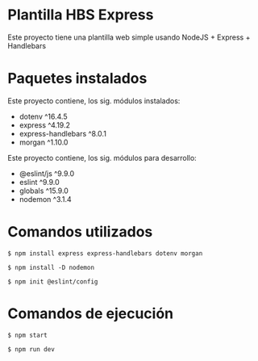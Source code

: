 # Plantilla HBS Express

Este proyecto tiene una plantilla web simple usando NodeJS + Express + Handlebars

# Paquetes instalados

Este proyecto contiene, los sig. módulos instalados:

- dotenv ^16.4.5
- express ^4.19.2
- express-handlebars ^8.0.1
- morgan ^1.10.0

Este proyecto contiene, los sig. módulos para desarrollo:

- @eslint/js  ^9.9.0
- eslint ^9.9.0
- globals ^15.9.0
- nodemon ^3.1.4

# Comandos utilizados

```shell
$ npm install express express-handlebars dotenv morgan
```

```shell
$ npm install -D nodemon
```

```shell
$ npm init @eslint/config
```

# Comandos de ejecución

```shell
$ npm start
```

```shell
$ npm run dev
```